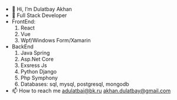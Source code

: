 - 👋 Hi, I’m Dulatbay Akhan
- 🌱 Full Stack Developer
- FrontEnd:
  1. React
  2. Vue
  3. Wpf/Windows Form/Xamarin
- BackEnd
  1. Java Spring
  2. Asp.Net Core
  3. Exsress Js
  4. Python Django
  5. Php Symphony
  6. Databases: sql, mysql, postgresql, mongodb
- 📫 How to reach me adulatbai@bk.ru akhan.dulatbay@gmail.com

